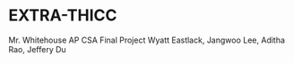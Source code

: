 # EXTRA-THICC
Mr. Whitehouse AP CSA Final Project
Wyatt Eastlack, Jangwoo Lee, Aditha Rao, Jeffery Du
